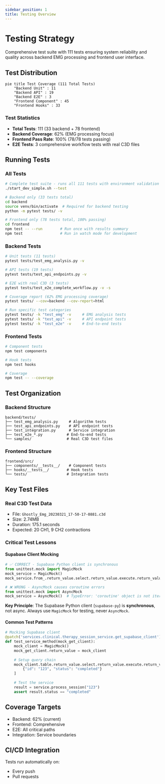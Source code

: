 ```yaml
---
sidebar_position: 1
title: Testing Overview
---
```


# Testing Strategy

Comprehensive test suite with 111 tests ensuring system reliability and quality across backend EMG processing and frontend user interface.

## Test Distribution

```mermaid
pie title Test Coverage (111 Total Tests)
    "Backend Unit" : 11
    "Backend API" : 19
    "Backend E2E" : 3
    "Frontend Component" : 45
    "Frontend Hooks" : 33
```

### Test Statistics
- **Total Tests**: 111 (33 backend + 78 frontend)
- **Backend Coverage**: 62% (EMG processing focus)
- **Frontend Pass Rate**: 100% (78/78 tests passing)
- **E2E Tests**: 3 comprehensive workflow tests with real C3D files

## Running Tests

### All Tests
```bash
# Complete test suite - runs all 111 tests with environment validation
./start_dev_simple.sh --test

# Backend only (33 tests total)
cd backend
source venv/bin/activate  # Required for backend testing
python -m pytest tests/ -v

# Frontend only (78 tests total, 100% passing)
cd frontend
npm test -- --run        # Run once with results summary
npm test                 # Run in watch mode for development
```

### Backend Tests
```bash
# Unit tests (11 tests)
pytest tests/test_emg_analysis.py -v

# API tests (19 tests)
pytest tests/test_api_endpoints.py -v

# E2E with real C3D (3 tests)
pytest tests/test_e2e_complete_workflow.py -v -s

# Coverage report (62% EMG processing coverage)
pytest tests/ --cov=backend --cov-report=html

# Run specific test categories
pytest tests/ -k "test_emg" -v     # EMG analysis tests
pytest tests/ -k "test_api" -v     # API endpoint tests
pytest tests/ -k "test_e2e" -v     # End-to-end tests
```

### Frontend Tests
```bash
# Component tests
npm test components

# Hook tests
npm test hooks

# Coverage
npm test -- --coverage
```

## Test Organization

### Backend Structure
```
backend/tests/
├── test_emg_analysis.py     # Algorithm tests
├── test_api_endpoints.py    # API endpoint tests
├── test_integration.py      # Service integration
├── test_e2e_*.py           # End-to-end tests
└── samples/                # Real C3D test files
```

### Frontend Structure
```
frontend/src/
├── components/__tests__/    # Component tests
├── hooks/__tests__/        # Hook tests
└── tests/                  # Integration tests
```

## Key Test Files

### Real C3D Test Data
- File: `Ghostly_Emg_20230321_17-50-17-0881.c3d`
- Size: 2.74MB
- Duration: 175.1 seconds
- Expected: 20 CH1, 9 CH2 contractions

### Critical Test Lessons

#### Supabase Client Mocking
```python
# ✅ CORRECT - Supabase Python client is synchronous
from unittest.mock import MagicMock
mock_service = MagicMock()
mock_service.from_.return_value.select.return_value.execute.return_value.data = [...]

# ❌ WRONG - AsyncMock causes coroutine errors
from unittest.mock import AsyncMock
mock_service = AsyncMock()  # TypeError: 'coroutine' object is not iterable
```

**Key Principle**: The Supabase Python client (`supabase-py`) is **synchronous**, not async. Always use `MagicMock` for testing, never `AsyncMock`.

#### Common Test Patterns
```python
# Mocking Supabase client
@patch('services.clinical.therapy_session_service.get_supabase_client')
def test_service_method(mock_get_client):
    mock_client = MagicMock()
    mock_get_client.return_value = mock_client
    
    # Setup query chain
    mock_client.table.return_value.select.return_value.execute.return_value.data = [
        {"id": "123", "status": "completed"}
    ]
    
    # Test the service
    result = service.process_session("123")
    assert result.status == "completed"
```

## Coverage Targets

- Backend: 62% (current)
- Frontend: Comprehensive
- E2E: All critical paths
- Integration: Service boundaries

## CI/CD Integration

Tests run automatically on:
- Every push
- Pull requests